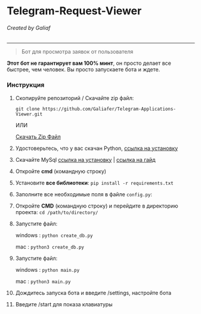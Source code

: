 # Telegram-Request-Viewer
###### Created by Galiaf
------------

> Бот для просмотра заявок от пользователя

**Этот бот не гарантирует вам 100% минт**, он просто делает все быстрее, чем человек. Вы просто запускаете бота и ждете.

### Инструкция
1. Скопируйте репозиторий / Скачайте zip файл:

	`git clone https://github.com/Galiafer/Telegram-Applications-Viewer.git`

	ИЛИ

	[Скачать Zip Файл](https://github.com/Galiafer/Telegram-Applications-Viewer/archive/refs/heads/main.zip)

2. Удостоверьтесь, что у вас скачан Python, [ссылка на установку](https://www.python.org/downloads/)
3. Скачайте MySql [ссылка на установку](https://dev.mysql.com/downloads/installer/) | [ссылка на гайд](https://www.youtube.com/watch?v=NJdZYX0zdVM)
4. Откройте **cmd** (командную строку)
5. Установите **все библиотеки**:
   `pip install -r requirements.txt`
6. Заполните все необходимые поля в файле `config.py`:
7. Откройте **CMD** (командную строку) и перейдите в директорию проекта:
 `cd /path/to/directory/`
8. Запустите файл:

	windows : `python create_db.py`

	mac : `python3 create_db.py`
9. Запустите файл:

	windows : `python main.py`

	mac : `python3 main.py`
10. Дождитесь запуска бота и введите /settings, настройте бота
11. Введите /start для показа клавиатуры
